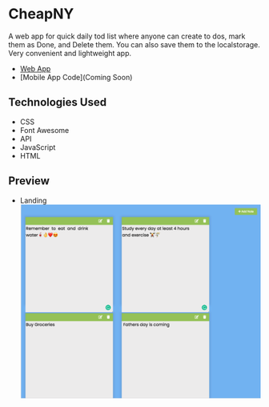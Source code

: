 # CheapNY
A web app for quick daily tod list  where anyone can create to dos, mark them as Done, and Delete them. You can also save them to the localstorage. Very convenient and lightweight  app.

- [Web App](https://app4notes.netlify.app/)
- [Mobile App Code](Coming Soon)

## Technologies Used
- CSS
- Font Awesome
- API
- JavaScript
- HTML

## Preview
- Landing
![Home](https://raw.githubusercontent.com/electrone901/notes-app/main/notes.png "Home")
